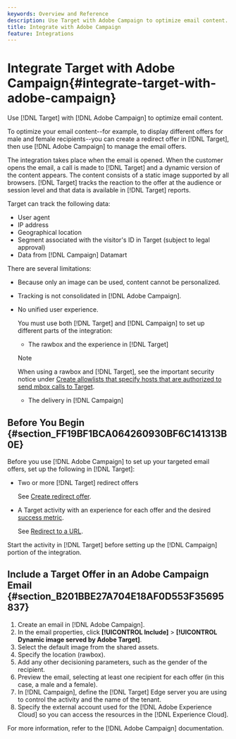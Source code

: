 ```yaml
---
keywords: Overview and Reference
description: Use Target with Adobe Campaign to optimize email content.
title: Integrate with Adobe Campaign
feature: Integrations
---
```


# Integrate Target with Adobe Campaign{#integrate-target-with-adobe-campaign}

Use [!DNL Target] with [!DNL Adobe Campaign] to optimize email content.

To optimize your email content--for example, to display different offers for male and female recipients--you can create a redirect offer in [!DNL Target], then use [!DNL Adobe Campaign] to manage the email offers.

The integration takes place when the email is opened. When the customer opens the email, a call is made to [!DNL Target] and a dynamic version of the content appears. The content consists of a static image supported by all browsers. [!DNL Target] tracks the reaction to the offer at the audience or session level and that data is available in [!DNL Target] reports.

Target can track the following data:

* User agent 
* IP address 
* Geographical location 
* Segment associated with the visitor's ID in Target (subject to legal approval) 
* Data from [!DNL Campaign] Datamart

There are several limitations:

* Because only an image can be used, content cannot be personalized. 
* Tracking is not consolidated in [!DNL Adobe Campaign]. 
* No unified user experience.

  You must use both [!DNL Target] and [!DNL Campaign] to set up different parts of the integration:

    * The rawbox and the experience in [!DNL Target]

    >[!NOTE]
    >
    >When using a rawbox and [!DNL Target], see the important security notice under [Create allowlists that specify hosts that are authorized to send mbox calls to Target](/help/administrating-target/hosts.md#allowlist). 

    * The delivery in [!DNL Campaign]

## Before You Begin {#section_FF19BF1BCA064260930BF6C141313B0E}

Before you use [!DNL Adobe Campaign] to set up your targeted email offers, set up the following in [!DNL Target]:

* Two or more [!DNL Target] redirect offers

  See [Create redirect offer](/help/c-experiences/c-manage-content/offer-redirect.md). 
* A Target activity with an experience for each offer and the desired [success metric](/help/c-activities/r-success-metrics/success-metrics.md).

  See [Redirect to a URL](/help/c-experiences/c-visual-experience-composer/redirect-offer.md).

Start the activity in [!DNL Target] before setting up the [!DNL Campaign] portion of the integration.

## Include a Target Offer in an Adobe Campaign Email {#section_B201BBE27A704E18AF0D553F35695837}

1. Create an email in [!DNL Adobe Campaign]. 
1. In the email properties, click **[!UICONTROL Include]** > **[!UICONTROL Dynamic image served by Adobe Target]**. 
1. Select the default image from the shared assets. 
1. Specify the location (rawbox). 
1. Add any other decisioning parameters, such as the gender of the recipient. 
1. Preview the email, selecting at least one recipient for each offer (in this case, a male and a female). 
1. In [!DNL Campaign], define the [!DNL Target] Edge server you are using to control the activity and the name of the tenant. 
1. Specify the external account used for the [!DNL Adobe Experience Cloud] so you can access the resources in the [!DNL Experience Cloud].

For more information, refer to the [!DNL Adobe Campaign] documentation. 
